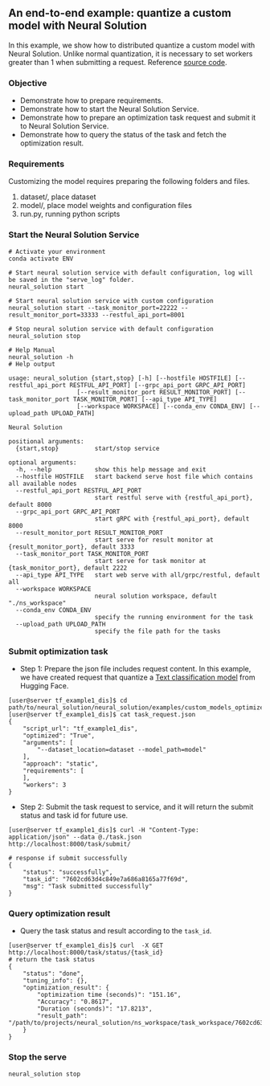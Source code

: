 
## An end-to-end example: quantize a custom model with Neural Solution

In this example, we show how to distributed quantize a custom model with Neural Solution. Unlike normal quantization, it is necessary to set workers greater than 1 when submitting a request. Reference [source code](https://github.com/intel/neural-compressor/tree/master/examples/helloworld/tf_example1).
### Objective
- Demonstrate how to prepare requirements.
- Demonstrate how to start the Neural Solution Service.
- Demonstrate how to prepare an optimization task request and submit it to Neural Solution Service.
- Demonstrate how to query the status of the task and fetch the optimization result.

### Requirements
Customizing the model requires preparing the following folders and files.
1. dataset/, place dataset
2. model/, place model weights and configuration files
3. run.py, running python scripts


### Start the Neural Solution Service

```shell
# Activate your environment
conda activate ENV

# Start neural solution service with default configuration, log will be saved in the "serve_log" folder.
neural_solution start

# Start neural solution service with custom configuration
neural_solution start --task_monitor_port=22222 --result_monitor_port=33333 --restful_api_port=8001

# Stop neural solution service with default configuration
neural_solution stop

# Help Manual
neural_solution -h
# Help output

usage: neural_solution {start,stop} [-h] [--hostfile HOSTFILE] [--restful_api_port RESTFUL_API_PORT] [--grpc_api_port GRPC_API_PORT]
                   [--result_monitor_port RESULT_MONITOR_PORT] [--task_monitor_port TASK_MONITOR_PORT] [--api_type API_TYPE]
                   [--workspace WORKSPACE] [--conda_env CONDA_ENV] [--upload_path UPLOAD_PATH]

Neural Solution

positional arguments:
  {start,stop}          start/stop service

optional arguments:
  -h, --help            show this help message and exit
  --hostfile HOSTFILE   start backend serve host file which contains all available nodes
  --restful_api_port RESTFUL_API_PORT
                        start restful serve with {restful_api_port}, default 8000
  --grpc_api_port GRPC_API_PORT
                        start gRPC with {restful_api_port}, default 8000
  --result_monitor_port RESULT_MONITOR_PORT
                        start serve for result monitor at {result_monitor_port}, default 3333
  --task_monitor_port TASK_MONITOR_PORT
                        start serve for task monitor at {task_monitor_port}, default 2222
  --api_type API_TYPE   start web serve with all/grpc/restful, default all
  --workspace WORKSPACE
                        neural solution workspace, default "./ns_workspace"
  --conda_env CONDA_ENV
                        specify the running environment for the task
  --upload_path UPLOAD_PATH
                        specify the file path for the tasks
```


### Submit optimization task

- Step 1: Prepare the json file includes request content. In this example, we have created request that quantize a [Text classification model](https://github.com/huggingface/transformers/tree/v4.21-release/examples/pytorch/text-classification) from Hugging Face.

```shell
[user@server tf_example1_dis]$ cd path/to/neural_solution/neural_solution/examples/custom_models_optimized/tf_example1_dis
[user@server tf_example1_dis]$ cat task_request.json
{
    "script_url": "tf_example1_dis",
    "optimized": "True",
    "arguments": [
        "--dataset_location=dataset --model_path=model"
    ],
    "approach": "static",
    "requirements": [
    ],
    "workers": 3
}
```


- Step 2: Submit the task request to service, and it will return the submit status and task id for future use.

```shell
[user@server tf_example1_dis]$ curl -H "Content-Type: application/json" --data @./task.json  http://localhost:8000/task/submit/

# response if submit successfully
{
    "status": "successfully",
    "task_id": "7602cd63d4c849e7a686a8165a77f69d",
    "msg": "Task submitted successfully"
}
```



### Query optimization result

- Query the task status and result according to the `task_id`.

``` shell
[user@server tf_example1_dis]$ curl  -X GET  http://localhost:8000/task/status/{task_id}
# return the task status
{
    "status": "done",
    "tuning_info": {},
    "optimization_result": {
        "optimization time (seconds)": "151.16",
        "Accuracy": "0.8617",
        "Duration (seconds)": "17.8213",
        "result_path": "/path/to/projects/neural_solution/ns_workspace/task_workspace/7602cd63d4c849e7a686a8165a77f69d/q_model_path"
    }
}

```
### Stop the serve
```shell
neural_solution stop
```
